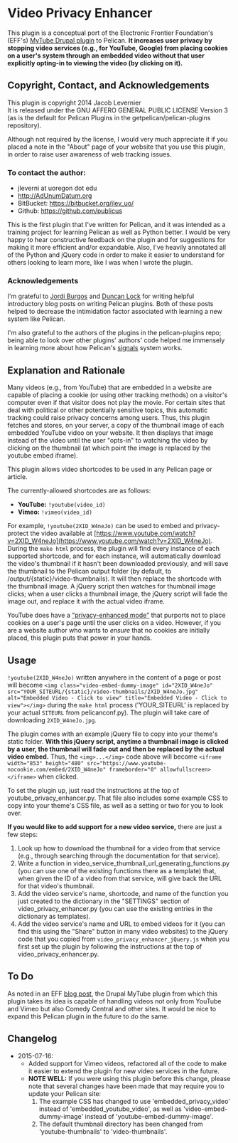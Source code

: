 # Video Privacy Enhancer

This plugin is a conceptual port of the Electronic Frontier Foundation's (EFF's) [MyTube Drupal plugin](https://www.eff.org/pages/mytube-limit-privacy-risks-embedded-video "EFF blog post about the MyTube Plugin") to Pelican. **It increases user privacy by stopping video services (e.g., for YouTube, Google) from placing cookies on a user's system through an embedded video without that user explicitly opting-in to viewing the video (by clicking on it).**


## Copyright, Contact, and Acknowledgements

This plugin is copyright 2014 Jacob Levernier  
It is released under the GNU AFFERO GENERAL PUBLIC LICENSE Version 3 (as is the default for Pelican Plugins in the getpelican/pelican-plugins repository).

Although not required by the license, I would very much appreciate it if you placed a note in the "About" page of your website that you use this plugin, in order to raise user awareness of web tracking issues.

### To contact the author:

* jleverni at uoregon dot edu  
* http://AdUnumDatum.org  
* BitBucket: https://bitbucket.org/jlev_uo/  
* Github: https://github.com/publicus  

This is the first plugin that I've written for Pelican, and it was intended as a training project for learning Pelican as well as Python better. I would be very happy to hear constructive feedback on the plugin and for suggestions for making it more efficient and/or expandable. Also, I've heavily annotated all of the Python and jQuery code in order to make it easier to understand for others looking to learn more, like I was when I wrote the plugin.

### Acknowledgements

I'm grateful to [Jordi Burgos](http://jordiburgos.com/post/2014/first-pelican-plugin-readtime.html "Blog post on writing plugins for Pelican") and [Duncan Lock](http://duncanlock.net/blog/2013/10/18/how-i-upgraded-this-website-to-pelican-33/ "Another blog post on writing plugins for Pelican") for writing helpful introductory blog posts on writing Pelican plugins. Both of these posts helped to decrease the intimidation factor associated with learning a new system like Pelican.

I'm also grateful to the authors of the plugins in the pelican-plugins repo; being able to look over other plugins' authors' code helped me immensely in learning more about how Pelican's [signals](http://docs.getpelican.com/en/3.3.0/plugins.html#how-to-create-plugins "Pelican documentation on creating plugins") system works.


## Explanation and Rationale

Many videos (e.g., from YouTube) that are embedded in a website are capable of placing a cookie (or using other tracking methods) on a visitor's computer even if that visitor does not play the movie. For certain sites that deal with political or other potentially sensitive topics, this automatic tracking could raise privacy concerns among users. Thus, this plugin fetches and stores, on your server, a copy of the thumbnail image of each embedded YouTube video on your website. It then displays that image instead of the video until the user "opts-in" to watching the video by clicking on the thumbnail (at which point the image is replaced by the youtube embed iframe).

This plugin allows video shortcodes to be used in any Pelican page or article.

The currently-allowed shortcodes are as follows:

* **YouTube:** `!youtube(video_id)`
* **Vimeo:** `!vimeo(video_id)`

For example, `!youtube(2XID_W4neJo)` can be used to embed and privacy-protect the video available at [https://www.youtube.com/watch?v=2XID_W4neJo](https://www.youtube.com/watch?v=2XID_W4neJo). During the `make html` process, the plugin will find every instance of each supported shortcode, and for each instance, will automatically download the video's thumbnail if it hasn't been downloaded previously, and will save the thumbnail to the Pelican output folder (by default, to /output/{static}/video-thumbnails). It will then replace the shortcode with the thumbnail image. A jQuery script then watches for thumbnail image clicks; when a user clicks a thumbnail image, the jQuery script will fade the image out, and replace it with the actual video iframe.

YouTube does have a ["privacy-enhanced mode"](https://support.google.com/youtube/answer/171780?expand=PrivacyEnhancedMode#privacy) that purports not to place cookies on a user's page until the user clicks on a video. However, if you are a website author who wants to *ensure* that no cookies are initially placed, this plugin puts that power in your hands.


## Usage

`!youtube(2XID_W4neJo)` written anywhere in the content of a page or post will become `<img class="video-embed-dummy-image" id="2XID_W4neJo" src="YOUR_SITEURL/{static}/video-thumbnails/2XID_W4neJo.jpg" alt="Embedded Video - Click to view" title="Embedded Video - Click to view"></img>` during the `make html` process ('YOUR_SITEURL' is replaced by your actual `SITEURL` from pelicanconf.py). The plugin will take care of downloading `2XID_W4neJo.jpg`.

The plugin comes with an example jQuery file to copy into your theme's static folder. **With this jQuery script, anytime a thumbnail image is clicked by a user, the thumbnail will fade out and then be replaced by the actual video embed.** Thus, the `<img>...</img>` code above will become `<iframe width="853" height="480" src="https://www.youtube-nocookie.com/embed/2XID_W4neJo" frameborder="0" allowfullscreen></iframe>` when clicked.

To set the plugin up, just read the instructions at the top of youtube_privacy_enhancer.py. That file also includes some example CSS to copy into your theme's CSS file, as well as a setting or two for you to look over.

**If you would like to add support for a new video service,** there are just a few steps:

1. Look up how to download the thumbnail for a video from that service (e.g., through searching through the documentation for that service).
2. Write a function in video_service_thumbnail_url_generating_functions.py (you can use one of the existing functions there as a template) that, when given the ID of a video from that service, will give back the URL for that video's thumbnail.
3. Add the video service's name, shortcode, and name of the function you just created to the dictionary in the "SETTINGS" section of video_privacy_enhancer.py (you can use the existing entries in the dictionary as templates).
4. Add the video service's name and URL to embed videos for it (you can find this using the "Share" button in many video websites) to the jQuery code that you copied from `video_privacy_enhancer_jQuery.js` when you first set up the plugin by following the instructions at the top of video_privacy_enhancer.py.


## To Do

As noted in an EFF [blog post](https://www.eff.org/deeplinks/2010/08/upgrade-mytube "EFF blog post about updates to MyTube"), the Drupal MyTube plugin from which this plugin takes its idea is capable of handling videos not only from YouTube and Vimeo but also Comedy Central and other sites. It would be nice to expand this Pelican plugin in the future to do the same.

## Changelog

* 2015-07-16: 
	* Added support for Vimeo videos, refactored all of the code to make it easier to extend the plugin for new video services in the future.
	* **NOTE WELL:** If you were using this plugin before this change, please note that several changes have been made that may require you to update your Pelican site:
		1. The example CSS has changed to use 'embedded_privacy_video' instead of 'embedded_youtube_video', as well as 'video-embed-dummy-image' instead of 'youtube-embed-dummy-image'.
		2. The default thumbnail directory has been changed from 'youtube-thumbnails' to 'video-thumbnails'.
